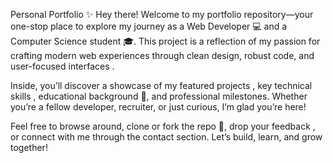 Personal Portfolio ✨
Hey there!  Welcome to my portfolio repository—your one-stop place to explore my journey as a Web Developer 💻 and a Computer Science student 🎓. This project is a reflection of my passion for crafting modern web experiences through clean design, robust code, and user-focused interfaces .

Inside, you’ll discover a showcase of my featured projects , key technical skills , educational background 📘, and professional milestones. Whether you’re a fellow developer, recruiter, or just curious, I’m glad you’re here!

Feel free to browse around, clone or fork the repo 🔄, drop your feedback , or connect with me through the contact section. Let’s build, learn, and grow together! 